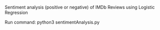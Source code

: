 Sentiment analysis (positive or negative) of IMDb Reviews using Logistic Regression

Run command:
python3 sentimentAnalysis.py 
